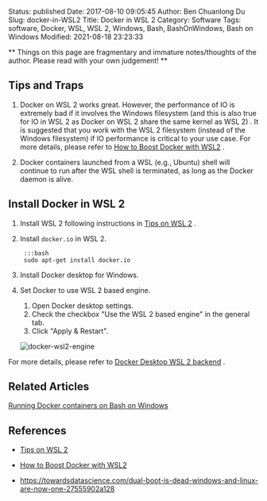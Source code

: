Status: published
Date: 2017-08-10 09:05:45
Author: Ben Chuanlong Du
Slug: docker-in-WSL2
Title: Docker in WSL 2
Category: Software
Tags: software, Docker, WSL, WSL 2, Windows, Bash, BashOnWindows, Bash on Windows
Modified: 2021-08-18 23:23:33

**
Things on this page are
fragmentary and immature notes/thoughts of the author.
Please read with your own judgement!
**
## Tips and Traps

1. Docker on WSL 2 works great.
    However,
    the performance of IO is extremely bad if it involves the Windows filesystem 
    (and this is also true for IO in WSL 2 as Docker on WSL 2 share the same kernel as WSL 2)
    .
    It is suggested that you work with the WSL 2 filesystem (instead of the Windows filesystem)
    if IO performance is critical to your use case. 
    For more details,
    please refer to
    [How to Boost Docker with WSL2](https://towardsdatascience.com/how-to-improve-docker-performance-with-wsl2-3a54402ab0f2)
    .

2. Docker containers launched from a WSL (e.g., Ubuntu) shell will continue to run 
    after the WSL shell is terminated,
    as long as the Docker daemon is alive. 

## Install Docker in WSL 2 

1. Install WSL 2 following instructions in 
    [Tips on WSL 2](http://www.legendu.net/misc/blog/wsl-tips/)
    .

2. Install `docker.io` in WSL 2. 

        :::bash
        sudo apt-get install docker.io

2. Install Docker desktop for Windows.

3. Set Docker to use WSL 2 based engine. 

    1. Open Docker desktop settings.
    2. Check the checkbox "Use the WSL 2 based engine" in the general tab.
    3. Click "Apply & Restart".

    ![docker-wsl2-engine](https://docs.docker.com/docker-for-windows/images/wsl2-enable.png)

For more details,
please refer to
[Docker Desktop WSL 2 backend](https://docs.docker.com/docker-for-windows/wsl/)
.

## Related Articles 

[Running Docker containers on Bash on Windows](https://blog.jayway.com/2017/04/19/running-docker-on-bash-on-windows/)

## References

- [Tips on WSL 2](http://www.legendu.net/misc/blog/wsl-tips/)

- [How to Boost Docker with WSL2](https://towardsdatascience.com/how-to-improve-docker-performance-with-wsl2-3a54402ab0f2)

- https://towardsdatascience.com/dual-boot-is-dead-windows-and-linux-are-now-one-27555902a128
